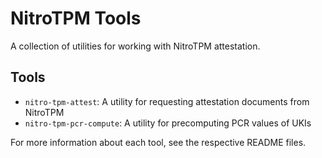 # NitroTPM Tools

A collection of utilities for working with NitroTPM attestation.

## Tools

- `nitro-tpm-attest`: A utility for requesting attestation documents from NitroTPM
- `nitro-tpm-pcr-compute`: A utility for precomputing PCR values of UKIs

For more information about each tool, see the respective README files.

